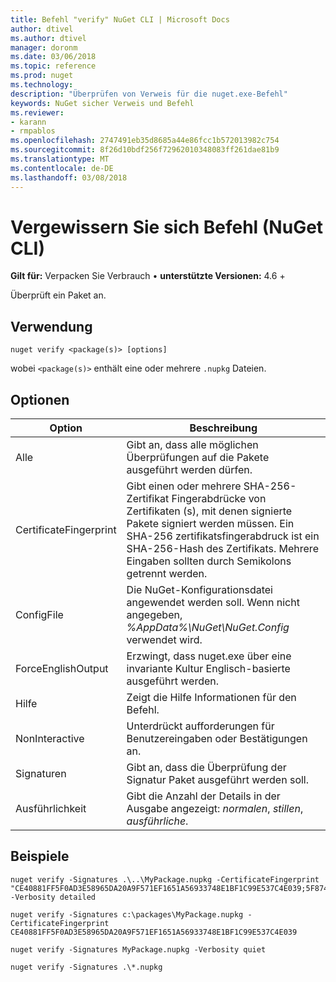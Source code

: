 ```yaml
---
title: Befehl "verify" NuGet CLI | Microsoft Docs
author: dtivel
ms.author: dtivel
manager: doronm
ms.date: 03/06/2018
ms.topic: reference
ms.prod: nuget
ms.technology: 
description: "Überprüfen von Verweis für die nuget.exe-Befehl"
keywords: NuGet sicher Verweis und Befehl
ms.reviewer:
- karann
- rmpablos
ms.openlocfilehash: 2747491eb35d8685a44e86fcc1b572013982c754
ms.sourcegitcommit: 8f26d10bdf256f72962010348083ff261dae81b9
ms.translationtype: MT
ms.contentlocale: de-DE
ms.lasthandoff: 03/08/2018
---
```

# <a name="verify-command-nuget-cli"></a>Vergewissern Sie sich Befehl (NuGet CLI)

**Gilt für:** Verpacken Sie Verbrauch &bullet; **unterstützte Versionen:** 4.6 +

Überprüft ein Paket an.

## <a name="usage"></a>Verwendung

```cli
nuget verify <package(s)> [options]
```

wobei `<package(s)>` enthält eine oder mehrere `.nupkg` Dateien.

## <a name="options"></a>Optionen

| Option | Beschreibung |
| --- | --- |
| Alle | Gibt an, dass alle möglichen Überprüfungen auf die Pakete ausgeführt werden dürfen. |
| CertificateFingerprint | Gibt einen oder mehrere SHA-256-Zertifikat Fingerabdrücke von Zertifikaten (s), mit denen signierte Pakete signiert werden müssen. Ein SHA-256 zertifikatsfingerabdruck ist ein SHA-256-Hash des Zertifikats. Mehrere Eingaben sollten durch Semikolons getrennt werden. |
| ConfigFile | Die NuGet-Konfigurationsdatei angewendet werden soll. Wenn nicht angegeben, *%AppData%\NuGet\NuGet.Config* verwendet wird. |
| ForceEnglishOutput | Erzwingt, dass nuget.exe über eine invariante Kultur Englisch-basierte ausgeführt werden. |
| Hilfe | Zeigt die Hilfe Informationen für den Befehl. |
| NonInteractive | Unterdrückt aufforderungen für Benutzereingaben oder Bestätigungen an. |
| Signaturen | Gibt an, dass die Überprüfung der Signatur Paket ausgeführt werden soll. |
| Ausführlichkeit | Gibt die Anzahl der Details in der Ausgabe angezeigt: *normalen*, *stillen*, *ausführliche*. |

## <a name="examples"></a>Beispiele

```cli
nuget verify -Signatures .\..\MyPackage.nupkg -CertificateFingerprint "CE40881FF5F0AD3E58965DA20A9F571EF1651A56933748E1BF1C99E537C4E039;5F874AAF47BCB268A19357364E7FBB09D6BF9E8A93E1229909AC5CAC865802E2" -Verbosity detailed

nuget verify -Signatures c:\packages\MyPackage.nupkg -CertificateFingerprint CE40881FF5F0AD3E58965DA20A9F571EF1651A56933748E1BF1C99E537C4E039

nuget verify -Signatures MyPackage.nupkg -Verbosity quiet

nuget verify -Signatures .\*.nupkg
```